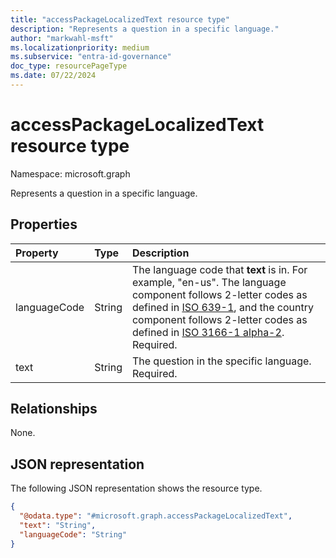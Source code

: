 ```yaml
---
title: "accessPackageLocalizedText resource type"
description: "Represents a question in a specific language."
author: "markwahl-msft"
ms.localizationpriority: medium
ms.subservice: "entra-id-governance"
doc_type: resourcePageType
ms.date: 07/22/2024
---
```


# accessPackageLocalizedText resource type

Namespace: microsoft.graph

Represents a question in a specific language.

## Properties
|Property|Type|Description|
|:---|:---|:---|
|languageCode|String|The language code that **text** is in. For example, "en-us". The language component follows 2-letter codes as defined in [ISO 639-1](https://www.iso.org/iso-639-language-codes.html), and the country component follows 2-letter codes as defined in [ISO 3166-1 alpha-2](https://www.iso.org/iso-3166-country-codes.html). Required. |
|text|String|The question in the specific language. Required. |

## Relationships
None.

## JSON representation
The following JSON representation shows the resource type.
<!-- {
  "blockType": "resource",
  "@odata.type": "microsoft.graph.accessPackageLocalizedText"
}
-->
``` json
{
  "@odata.type": "#microsoft.graph.accessPackageLocalizedText",
  "text": "String",
  "languageCode": "String"
}
```
